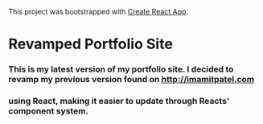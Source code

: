 This project was bootstrapped with [Create React App](https://github.com/facebook/create-react-app).

# Revamped Portfolio Site

### This is my latest version of my portfolio site. I decided to revamp my previous version found on http://imamitpatel.com 
### using React, making it easier to update through Reacts' component system.
